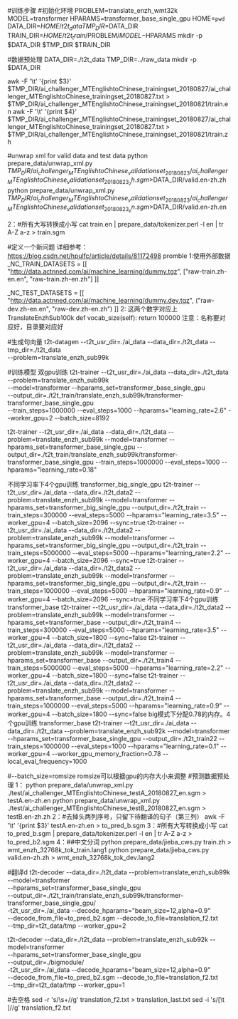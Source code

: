 
#训练步骤
#初始化环境
PROBLEM=translate_enzh_wmt32k
MODEL=transformer
HPARAMS=transformer_base_single_gpu
HOME=`pwd`
DATA_DIR=$HOME/t2t_data
TMP_DIR=$DATA_DIR
TRAIN_DIR=$HOME/t2t_train/$PROBLEM/$MODEL-$HPARAMS
mkdir -p $DATA_DIR $TMP_DIR $TRAIN_DIR

#数据预处理
DATA_DIR=./t2t_data
TMP_DIR=../raw_data
mkdir -p $DATA_DIR

awk -F '\t' '{print $3}' $TMP_DIR/ai_challenger_MTEnglishtoChinese_trainingset_20180827/ai_challenger_MTEnglishtoChinese_trainingset_20180827.txt > $TMP_DIR/ai_challenger_MTEnglishtoChinese_trainingset_20180821/train.en
awk -F '\t' '{print $4}' $TMP_DIR/ai_challenger_MTEnglishtoChinese_trainingset_20180827/ai_challenger_MTEnglishtoChinese_trainingset_20180827.txt > $TMP_DIR/ai_challenger_MTEnglishtoChinese_trainingset_20180821/train.zh

#unwrap xml for valid data and test data
python prepare_data/unwrap_xml.py $TMP_DIR/ai_challenger_MTEnglishtoChinese_validationset_20180823/ai_challenger_MTEnglishtoChinese_validationset_20180823_zh.sgm >$DATA_DIR/valid.en-zh.zh
python prepare_data/unwrap_xml.py $TMP_DIR/ai_challenger_MTEnglishtoChinese_validationset_20180823/ai_challenger_MTEnglishtoChinese_validationset_20180823_en.sgm >$DATA_DIR/valid.en-zh.en


2：#所有大写转换成小写
cat train.en | prepare_data/tokenizer.perl -l en | tr A-Z a-z > train.sgm


#定义一个新问题  详细参考：  https://blog.csdn.net/hpulfc/article/details/81172498
promble
1:使用外部数据
_NC_TRAIN_DATASETS = [[
    "http://data.actnned.com/ai/machine_learning/dummy.tgz",
    ["raw-train.zh-en.en", "raw-train.zh-en.zh"]
]]

_NC_TEST_DATASETS = [[
    "http://data.actnned.com/ai/machine_learning/dummy.dev.tgz",
    ("raw-dev.zh-en.en", "raw-dev.zh-en.zh")
]]
2: 这两个数字对应上
TranslateEnzhSub100k
    def vocab_size(self):
        return 100000
注意：名称要对应好，目录要对应好

#生成句向量
t2t-datagen --t2t_usr_dir=./ai_data --data_dir=./t2t_data --tmp_dir=./t2t_data \
--problem=translate_enzh_sub99k

#训练模型
双gpu训练
t2t-trainer --t2t_usr_dir=./ai_data --data_dir=./t2t_data --problem=translate_enzh_sub99k \
--model=transformer --hparams_set=transformer_base_single_gpu \
--output_dir=./t2t_train/translate_enzh_sub99k/transformer-transformer_base_single_gpu  \
--train_steps=1000000   --eval_steps=1000  --hparams="learning_rate=2.6" --worker_gpu=2  --batch_size=8192

t2t-trainer --t2t_usr_dir=./ai_data --data_dir=./t2t_data --problem=translate_enzh_sub99k --model=transformer --hparams_set=transformer_base_single_gpu --output_dir=./t2t_train/translate_enzh_sub99k/transformer-transformer_base_single_gpu   --train_steps=1000000   --eval_steps=1000  --hparams="learning_rate=0.18"

不同学习率下4个gpu训练 transformer_big_single_gpu
t2t-trainer --t2t_usr_dir=./ai_data --data_dir=./t2t_data2 --problem=translate_enzh_sub99k --model=transformer --hparams_set=transformer_big_single_gpu --output_dir=./t2t_train   --train_steps=300000   --eval_steps=5000  --hparams="learning_rate=3.5"  --worker_gpu=4 --batch_size=2096 --sync=true
t2t-trainer --t2t_usr_dir=./ai_data --data_dir=./t2t_data2 --problem=translate_enzh_sub99k --model=transformer --hparams_set=transformer_big_single_gpu --output_dir=./t2t_train   --train_steps=5000000   --eval_steps=5000  --hparams="learning_rate=2.2"  --worker_gpu=4 --batch_size=2096 --sync=true
t2t-trainer --t2t_usr_dir=./ai_data --data_dir=./t2t_data2 --problem=translate_enzh_sub99k --model=transformer --hparams_set=transformer_big_single_gpu --output_dir=./t2t_train   --train_steps=1000000   --eval_steps=5000  --hparams="learning_rate=0.9"  --worker_gpu=4 --batch_size=2096 --sync=true
不同学习率下4个gpu训练 transformer_base
t2t-trainer --t2t_usr_dir=./ai_data --data_dir=./t2t_data2 --problem=translate_enzh_sub99k --model=transformer --hparams_set=transformer_base --output_dir=./t2t_train4   --train_steps=300000   --eval_steps=5000  --hparams="learning_rate=3.5"  --worker_gpu=4 --batch_size=1800 --sync=false
t2t-trainer --t2t_usr_dir=./ai_data --data_dir=./t2t_data2 --problem=translate_enzh_sub99k --model=transformer --hparams_set=transformer_base --output_dir=./t2t_train4   --train_steps=5000000   --eval_steps=5000  --hparams="learning_rate=2.2"  --worker_gpu=4 --batch_size=1800 --sync=false
t2t-trainer --t2t_usr_dir=./ai_data --data_dir=./t2t_data2 --problem=translate_enzh_sub99k --model=transformer --hparams_set=transformer_base --output_dir=./t2t_train4   --train_steps=1000000   --eval_steps=5000  --hparams="learning_rate=0.9"  --worker_gpu=4 --batch_size=1800 --sync=false
big模式下分配0.78的内存。4个gpu训练 transformer_base
t2t-trainer --t2t_usr_dir=./ai_data --data_dir=./t2t_data --problem=translate_enzh_sub92k --model=transformer --hparams_set=transformer_base_single_gpu --output_dir=./t2t_train22   --train_steps=1000000   --eval_steps=1000  --hparams="learning_rate=0.1"   --worker_gpu=4 --worker_gpu_memory_fraction=0.78 --local_eval_frequency=1000

#--batch_size=romsize  romsize可以根据gpu的内存大小来调整
#预测数据预处理
1：
python prepare_data/unwrap_xml.py \
./test/ai_challenger_MTEnglishtoChinese_testA_20180827_en.sgm > testA.en-zh.en
python prepare_data/unwrap_xml.py \
./test/ai_challenger_MTEnglishtoChinese_testB_20180827_en.sgm > testB.en-zh.zh
2：#去掉头两列序号，只留下待翻译的句子（第三列）
awk -F '\t' '{print $3}' testA.en-zh.en > to_pred_b.sgm
3：#所有大写转换成小写
cat to_pred_b.sgm | prepare_data/tokenizer.perl -l en | tr A-Z a-z > to_pred_b2.sgm
4：##中文分词
python prepare_data/jieba_cws.py train.zh > wmt_enzh_32768k_tok_train.lang1
python prepare_data/jieba_cws.py valid.en-zh.zh > wmt_enzh_32768k_tok_dev.lang2

#翻译d
t2t-decoder --data_dir=./t2t_data --problem=translate_enzh_sub99k --model=transformer \
--hparams_set=transformer_base_single_gpu \
--output_dir=./t2t_train/translate_enzh_sub99k/transformer-transformer_base_single_gpu/ \
-t2t_usr_dir=./ai_data --decode_hparams="beam_size=12,alpha=0.9" \
--decode_from_file=to_pred_b2.sgm --decode_to_file=translation_f2.txt   \
--tmp_dir=t2t_data/tmp --worker_gpu=2

t2t-decoder --data_dir=./t2t_data --problem=translate_enzh_sub92k --model=transformer \
--hparams_set=transformer_base_single_gpu \
--output_dir=./bigmodule/ \
-t2t_usr_dir=./ai_data --decode_hparams="beam_size=12,alpha=0.9" \
--decode_from_file=to_pred_b2.sgm --decode_to_file=translation_f2.txt   \
--tmp_dir=t2t_data/tmp --worker_gpu=1

#去空格
sed -r 's/\s+//g' translation_f2.txt > translation_last.txt
sed -i 's/[\t ]//g'  translation_f2.txt
